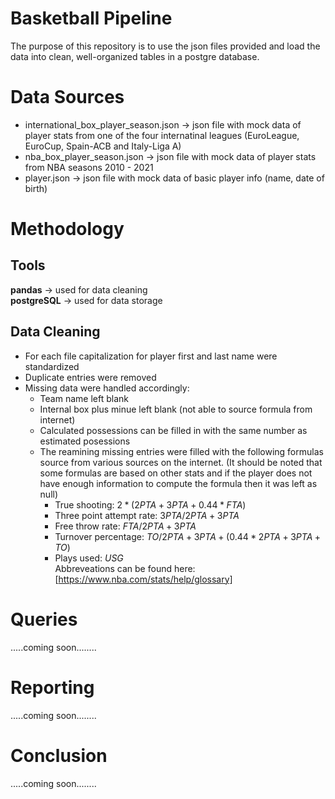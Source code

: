 # Basketball Pipeline
The purpose of this repository is to use the json files provided and load the data into clean, well-organized tables in a postgre database.

# Data Sources
* international_box_player_season.json -> json file with mock data of player stats from one of the four internatinal leagues (EuroLeague, EuroCup, Spain-ACB and Italy-Liga A) <br>
* nba_box_player_season.json -> json file with mock data of player stats from NBA seasons 2010 - 2021 <br>
* player.json -> json file with mock data of basic player info (name, date of birth) <br>

# Methodology
## Tools
__pandas__  -> used for data cleaning <br>  __postgreSQL__ -> used for data storage
## Data Cleaning
* For each file capitalization for player first and last name were standardized
* Duplicate entries were removed
* Missing data were handled accordingly:
  * Team name left blank
  * Internal box plus minue left blank (not able to source formula from internet)
  * Calculated possessions can be filled in with the same number as estimated posessions
  * The reamining missing entries were filled with the following formulas source from various sources on the internet. (It should be noted that some formulas are based on other stats and if the player does not have enough information to compute the formula then it was left as null)
    * True shooting: $2 * (2PTA + 3PTA + 0.44 * FTA)$
    * Three point attempt rate: $3PTA / 2PTA+ 3PTA$
    * Free throw rate: $FTA / 2PTA+ 3PTA$
    * Turnover percentage: $TO / 2PTA + 3PTA + (0.44 * 2PTA+ 3PTA+ TO)$
    * Plays used: $USG% / 100 * 2PTA+ 3PTA + 0.5 * FTA + TO$ <br>
 Abbreveations can be found here: [https://www.nba.com/stats/help/glossary]

# Queries
.....coming soon........
# Reporting
.....coming soon........
# Conclusion
.....coming soon........
